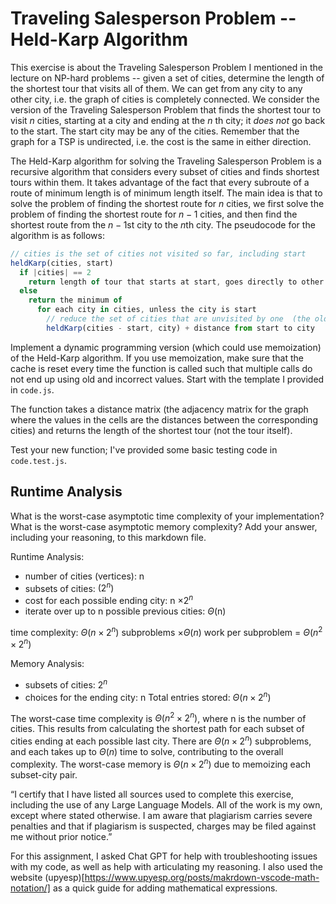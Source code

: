 # Traveling Salesperson Problem -- Held-Karp Algorithm

This exercise is about the Traveling Salesperson Problem I mentioned in the
lecture on NP-hard problems -- given a set of cities, determine the length of
the shortest tour that visits all of them. We can get from any city to any other
city, i.e. the graph of cities is completely connected. We consider the version
of the Traveling Salesperson Problem that finds the shortest tour to visit $n$
cities, starting at a city and ending at the $n$ th city; it *does not* go
back to the start. The start city may be any of the cities. Remember that the
graph for a TSP is undirected, i.e. the cost is the same in either direction.

The Held-Karp algorithm for solving the Traveling Salesperson Problem is a
recursive algorithm that considers every subset of cities and finds shortest
tours within them. It takes advantage of the fact that every subroute of a route
of minimum length is of minimum length itself. The main idea is that to solve
the problem of finding the shortest route for $n$ cities, we first solve the
problem of finding the shortest route for $n-1$ cities, and then find the
shortest route from the $n-1$st city to the $n$th city. The pseudocode for the
algorithm is as follows:

```javascript
// cities is the set of cities not visited so far, including start
heldKarp(cities, start)
  if |cities| == 2
    return length of tour that starts at start, goes directly to other city in cities
  else
    return the minimum of
      for each city in cities, unless the city is start
        // reduce the set of cities that are unvisited by one  (the old start), set the new start, add on the distance from old start to new start
        heldKarp(cities - start, city) + distance from start to city
```

Implement a dynamic programming version (which could use memoization) of the
Held-Karp algorithm. If you use memoization, make sure that the cache is reset
every time the function is called such that multiple calls do not end up using
old and incorrect values. Start with the template I provided in `code.js`.

The function takes a distance matrix (the adjacency matrix for the graph where
the values in the cells are the distances between the corresponding cities) and
returns the length of the shortest tour (not the tour itself).

Test your new function; I've provided some basic testing code in `code.test.js`.

## Runtime Analysis

What is the worst-case asymptotic time complexity of your implementation? What
is the worst-case asymptotic memory complexity? Add your answer, including your
reasoning, to this markdown file.

Runtime Analysis:
- number of cities (vertices): n
- subsets of cities: $(2^n)$
- cost for each possible ending city: n $\times 2^n$
- iterate over up to n possible previous cities: $\Theta$(n)

time complexity: $\Theta(n \times 2^n)$ subproblems $\times \Theta(n)$ work per subproblem = $\Theta(n^2 \times 2^n)$

Memory Analysis:
- subsets of cities: $2^n$
- choices for the ending city: n
Total entries stored: $\Theta(n \times 2^n)$

The worst-case time complexity is $\Theta(n^2 \times 2^n)$, where n is the number of cities. This results from calculating the shortest path for each subset of cities ending at each possible last city. There are $\Theta(n × 2^n)$ subproblems, and each takes up to $\Theta(n)$ time to solve, contributing to the overall complexity. The worst-case memory is $\Theta(n \times 2^n)$ due to memoizing each subset-city pair.


“I certify that I have listed all sources used to complete this exercise, including the use
of any Large Language Models. All of the work is my own, except where stated
otherwise. I am aware that plagiarism carries severe penalties and that if plagiarism is
suspected, charges may be filed against me without prior notice.”


For this assignment, I asked Chat GPT for help with troubleshooting issues with my code, as well as help with articulating my reasoning. I also used the website (upyesp)[https://www.upyesp.org/posts/makrdown-vscode-math-notation/] as a quick guide for adding mathematical expressions.